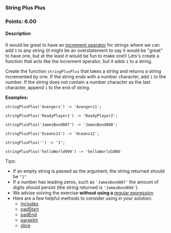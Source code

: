 ### String Plus Plus

### Points: 6.00

#### Description


It would be great to have an [increment operator]("https://developer.mozilla.org/en-US/docs/Web/JavaScript/Reference/Operators/Arithmetic_Operators#Increment") for strings where we can add `1` to any string (it might be an overstatement to say it would be "great" to have one, but at the least it would be fun to make one!) Lets's create a function that acts like the increment operator, but it adds `1` to a string.
  
Create the function `stringPlusPlus` that takes a string and returns a string incremented by one. If the string ends with a number character, add `1` to the number. If the string does not
contain a number character as the last character, append `1` to the end of string.

**Examples:**

```
stringPlusPlus('Avengers') -> 'Avengers1';

stringPlusPlus('ReadyPlayer1') -> 'ReadyPlayer2';

stringPlusPlus('JamesBond007') -> 'JamesBond008';

stringPlusPlus('Oceans11') -> 'Oceans12';

stringPlusPlus('') -> '1';

stringPlusPlus('helloWorld999') -> 'helloWorld1000'

```

Tips:

- If an empty string is passed as the argument, the string returned should be `"1"`
- If a number has leading zeros, such as `'JamesBond007'` the amount of digits should persist (the string returned is `'JamesBond008'`).
- We advise solving the exercise <b>without using a </b> <a href="https://developer.mozilla.org/en-US/docs/Web/JavaScript/Guide/Regular_Expressions">regular expression</a>
- Here are a few helpful methods to consider using in your solution:
  - <a href="https://developer.mozilla.org/en-US/docs/Web/JavaScript/Reference/Global_Objects/String/includes">includes</a>
  - <a href="https://developer.mozilla.org/en-US/docs/Web/JavaScript/Reference/Global_Objects/String/padStart">padStart</a>
  - <a href="https://developer.mozilla.org/en-US/docs/Web/JavaScript/Reference/Global_Objects/String/padEnd">padEnd</a>
  - <a href="https://developer.mozilla.org/en-US/docs/Web/JavaScript/Reference/Global_Objects/parseInt">parseInt</a>
  - <a href="https://developer.mozilla.org/en-US/docs/Web/JavaScript/Reference/Global_Objects/String/slice">slice</a>